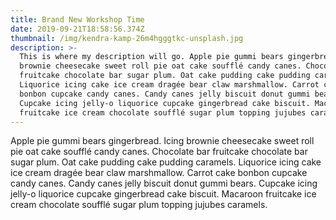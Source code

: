 ```yaml
---
title: Brand New Workshop Time
date: 2019-09-21T18:58:56.374Z
thumbnail: /img/kendra-kamp-26m4hgggtkc-unsplash.jpg
description: >-
  This is where my description will go. Apple pie gummi bears gingerbread. Icing
  brownie cheesecake sweet roll pie oat cake soufflé candy canes. Chocolate bar
  fruitcake chocolate bar sugar plum. Oat cake pudding cake pudding caramels.
  Liquorice icing cake ice cream dragée bear claw marshmallow. Carrot cake
  bonbon cupcake candy canes. Candy canes jelly biscuit donut gummi bears.
  Cupcake icing jelly-o liquorice cupcake gingerbread cake biscuit. Macaroon
  fruitcake ice cream chocolate soufflé sugar plum topping jujubes caramels.
---
```

Apple pie gummi bears gingerbread. Icing brownie cheesecake sweet roll pie oat cake soufflé candy canes. Chocolate bar fruitcake chocolate bar sugar plum. Oat cake pudding cake pudding caramels. Liquorice icing cake ice cream dragée bear claw marshmallow. Carrot cake bonbon cupcake candy canes. Candy canes jelly biscuit donut gummi bears. Cupcake icing jelly-o liquorice cupcake gingerbread cake biscuit. Macaroon fruitcake ice cream chocolate soufflé sugar plum topping jujubes caramels.

